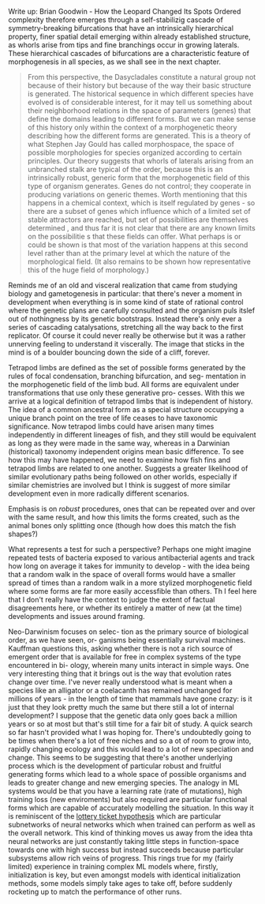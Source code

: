 Write up: Brian Goodwin - How the Leopard Changed Its Spots
Ordered complexity therefore emerges through a self-stabilizig cascade of symmetry-breaking bifurcations that have an intrinsically hierarchical property, finer spatial detail emerging within already established structure, as whorls arise from tips and fine branchings occur in growing laterals. These hierarchical cascades of bifurcations are a characteristic feature of morphogenesis in all species, as we shall see in the next chapter. 
>From this perspective, the Dasycladales constitute a natural group not because of their history but because of the way their basic structure is generated. The historical sequence in which different species have evolved is of considerable interest, for it may tell us something about their neighborhood relations in the space of parameters (genes) that define the domains leading to different forms. But we can make sense of this history only within the context of a morphogenetic theory describing how the different forms are generated. This is a theory of what Stephen Jay Gould has called morphospace, the space of possible morphologies for species organized according to certain principles. Our theory suggests that whorls of laterals arising from an unbranched stalk are typical of the order, because this is an intrinsically robust, generic form that the morphogenetic field of this type of organism generates.
Genes do not
control; they cooperate in producing variations on generic themes.
Worth mentioning that this happens in a chemical context, which is itself regulated by genes - so there are a subset of genes which influence which of a limited set of stable attractors are reached, but set of possibilities are themselves determined , and thus far it is not clear that there are any known limits on the possibilitie s that these fields can offer. What perhaps is or could be shown is that most of the variation happens at this second level rather than at the primary level at which the nature of the morphological field. (It also remains to be shown how representative this of the huge field of morphology.)

Reminds me of an old and visceral realization that came from studying biology and gametogenesis in particular: that there's never a moment in development when everything is in some kind of state of rational control where the genetic plans are carefully consulted and the organism puls itslef out of nothingness by its genetic bootstraps. Instead there's only ever a series of cascading catalysations, stretching all the way back to the first replicator. Of course it could never really be otherwise but it was a rather unnerving feeling to understand it viscerally. The image that sticks in the mind is of a boulder bouncing down the side of a cliff, forever.

Tetrapod limbs are defined as the set of possible forms generated by the rules of focal condensation, branching bifurcation, and seg- mentation in the morphogenetic field of the limb bud. All forms are equivalent under transformations that use only these generative pro- cesses. With this we arrive at a logical definition of tetrapod limbs that is independent of history. The idea of a common ancestral form as a special structure occupying a unique branch point on the tree of life ceases to have taxonomic significance. Now tetrapod limbs could have arisen many times independently in different lineages of fish, and they still would be equivalent as long as they were made in the same way, whereas in a Darwinian (historical) taxonomy independent origins mean basic difference. To see how this may have happened, we need to examine how fish fins and tetrapod limbs are related to one another. 
Suggests a greater likelihood of similar evolutionary paths being followed on other worlds, especially if similar chemistries are involved but I think is suggest of more similar development even in more radically different scenarios.

Emphasis is on *robust* procedures, ones that can be repeated over and over with the same result, and how this limits the forms created, such as the animal bones only splitting once (though how does this match the fish shapes?)

What represents a test for such a perspective? Perhaps one might imagine repeated tests of bacteria exposed to various antibacterial agents and track how long on average it takes for immunity to develop - with the idea being that a random walk in the space of overall forms would have a smaller spread of times than a random walk in a more stylized morphogenetic field where some forms are far more easily accessfible than others. Th
I feel here that I don't really have the context to judge the extent of factual disagreements here, or whether its entirely a matter of new (at the time) developments and issues around framing.


Neo-Darwinism focuses on selec- tion as the primary source of biological order, as we have seen, or- ganisms being essentially survival machines. Kauffman questions this, asking whether there is not a rich source of emergent order that is available for free in complex systems of the type encountered in bi- ology, wherein many units interact in simple ways. 
One very interesting thing that it brings out is the way that evolution rates change over time. I've never really understood what is meant when a species like an alligator or a coelacanth has remained unchanged for millions of years - in the length of time that mammals have gone crazy: is it just that they look pretty much the same but there still a lot of internal development? I suppose that the genetic data only goes back a million years or so at most but that's still time for a fair bit of study. A quick search so far hasn't provided what I was hoping for.
There's undoubtedly going to be times when there's a lot of free niches and so a ot of room to grow into, rapidly changing ecology and this would lead to a lot of new speciation and change. This seems to be suggesting that there's another underlying process which is the development of particular robust and fruitful generating forms which lead to a whole space of possible organisms and leads to greater change and new emerging species.
The analogy in ML systems would be that you have a learning rate (rate of mutations), high training loss (new enviroments) but also required are particular functional forms which are capable of accurately modelling the situation. In this way it is reminiscent of the [lottery ticket hypothesis](https://arxiv.org/abs/1803.03635) which are particular subnetworks of neural networks which when trained can perform as well as the overall network. This kind of thinking moves us away from the idea thta neural networks are just constantly taking little steps in function-space towards one with high success but instead succeeds because particular subsystems allow rich veins of progress. This rings true for my (fairly limited) experience in training complex ML models where, firstly, initialization is key, but even amongst models with identical initialization methods, some models simply take ages to take off, before suddenly rocketing up to match the performance of other runs.
